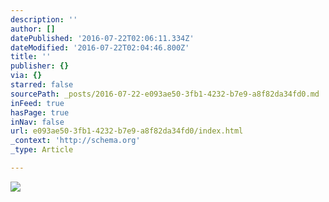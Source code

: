 ```yaml
---
description: ''
author: []
datePublished: '2016-07-22T02:06:11.334Z'
dateModified: '2016-07-22T02:04:46.800Z'
title: ''
publisher: {}
via: {}
starred: false
sourcePath: _posts/2016-07-22-e093ae50-3fb1-4232-b7e9-a8f82da34fd0.md
inFeed: true
hasPage: true
inNav: false
url: e093ae50-3fb1-4232-b7e9-a8f82da34fd0/index.html
_context: 'http://schema.org'
_type: Article

---
```

![](https://the-grid-user-content.s3-us-west-2.amazonaws.com/4b63e6b6-df38-408c-a772-c5f51a006cf7.jpg)